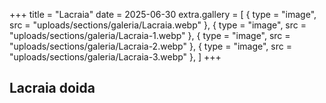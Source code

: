 +++
title = "Lacraia"
date = 2025-06-30
extra.gallery = [
  { type = "image", src = "uploads/sections/galeria/Lacraia.webp" },
  { type = "image", src = "uploads/sections/galeria/Lacraia-1.webp" },
  { type = "image", src = "uploads/sections/galeria/Lacraia-2.webp" },
  { type = "image", src = "uploads/sections/galeria/Lacraia-3.webp" },
]
+++

## Lacraia doida
